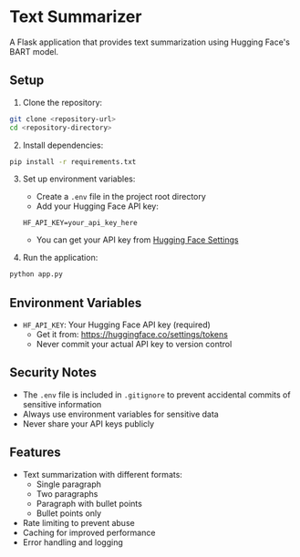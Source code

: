 # Text Summarizer

A Flask application that provides text summarization using Hugging Face's BART model.

## Setup

1. Clone the repository:
```bash
git clone <repository-url>
cd <repository-directory>
```

2. Install dependencies:
```bash
pip install -r requirements.txt
```

3. Set up environment variables:
   - Create a `.env` file in the project root directory
   - Add your Hugging Face API key:
   ```
   HF_API_KEY=your_api_key_here
   ```
   - You can get your API key from [Hugging Face Settings](https://huggingface.co/settings/tokens)

4. Run the application:
```bash
python app.py
```

## Environment Variables

- `HF_API_KEY`: Your Hugging Face API key (required)
  - Get it from: https://huggingface.co/settings/tokens
  - Never commit your actual API key to version control

## Security Notes

- The `.env` file is included in `.gitignore` to prevent accidental commits of sensitive information
- Always use environment variables for sensitive data
- Never share your API keys publicly

## Features

- Text summarization with different formats:
  - Single paragraph
  - Two paragraphs
  - Paragraph with bullet points
  - Bullet points only
- Rate limiting to prevent abuse
- Caching for improved performance
- Error handling and logging 